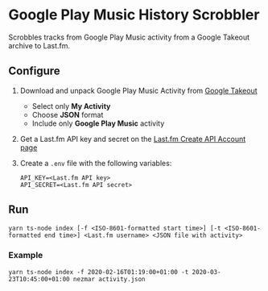 # Google Play Music History Scrobbler

Scrobbles tracks from Google Play Music activity from a Google Takeout archive to Last.fm.

## Configure
1. Download and unpack Google Play Music Activity from [Google Takeout](https://takeout.google.com/settings/takeout)
    * Select only **My Activity**
    * Choose **JSON** format
    * Include only **Google Play Music** activity

2. Get a Last.fm API key and secret on the [Last.fm Create API Account page](https://www.last.fm/api/account/create)

3. Create a `.env` file with the following variables:  
    ```
    API_KEY=<Last.fm API key>
    API_SECRET=<Last.fm API secret>
    ```

## Run
```
yarn ts-node index [-f <ISO-8601-formatted start time>] [-t <ISO-8601-formatted end time>] <Last.fm username> <JSON file with activity>
```

### Example
```
yarn ts-node index -f 2020-02-16T01:19:00+01:00 -t 2020-03-23T10:45:00+01:00 nezmar activity.json
```

